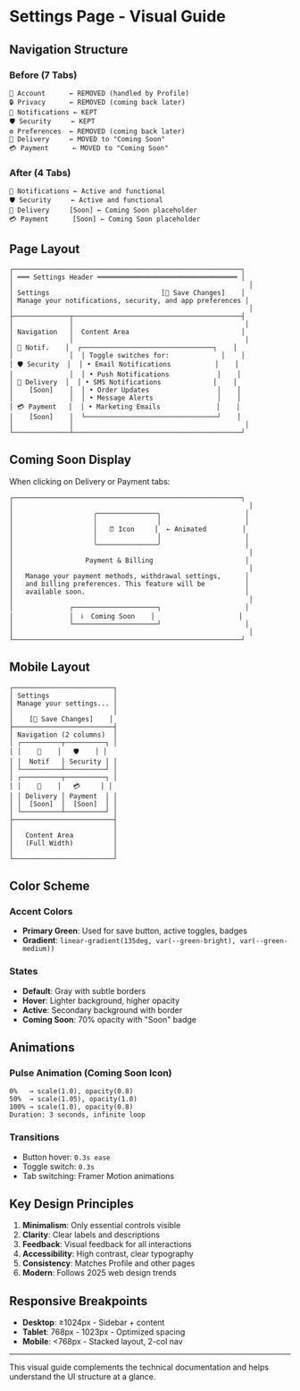 # Settings Page - Visual Guide

## Navigation Structure

### Before (7 Tabs)

```
👤 Account      ← REMOVED (handled by Profile)
🔒 Privacy      ← REMOVED (coming back later)
🔔 Notifications ← KEPT
🛡️ Security     ← KEPT
⚙️ Preferences  ← REMOVED (coming back later)
🚚 Delivery     ← MOVED to "Coming Soon"
💳 Payment      ← MOVED to "Coming Soon"
```

### After (4 Tabs)

```
🔔 Notifications ← Active and functional
🛡️ Security     ← Active and functional
🚚 Delivery     [Soon] ← Coming Soon placeholder
💳 Payment      [Soon] ← Coming Soon placeholder
```

## Page Layout

```
┌─────────────────────────────────────────────────────────┐
│ ═══ Settings Header ═══════════════════════════════════ │
│                                                           │
│ Settings                            [💾 Save Changes]    │
│ Manage your notifications, security, and app preferences │
│                                                           │
├──────────────┬──────────────────────────────────────────┤
│              │                                           │
│ Navigation   │  Content Area                            │
│              │                                           │
│ 🔔 Notif.    │  ┌─────────────────────────────────┐    │
│              │  │ Toggle switches for:             │    │
│ 🛡️ Security  │  │ • Email Notifications           │    │
│              │  │ • Push Notifications            │    │
│ 🚚 Delivery  │  │ • SMS Notifications             │    │
│    [Soon]    │  │ • Order Updates                 │    │
│              │  │ • Message Alerts                │    │
│ 💳 Payment   │  │ • Marketing Emails              │    │
│    [Soon]    │  └─────────────────────────────────┘    │
│              │                                           │
└──────────────┴──────────────────────────────────────────┘
```

## Coming Soon Display

When clicking on Delivery or Payment tabs:

```
┌─────────────────────────────────────────────────────────┐
│                                                           │
│                    ╭───────────────╮                     │
│                    │               │                     │
│                    │   ⏰ Icon     │  ← Animated         │
│                    │               │                     │
│                    ╰───────────────╯                     │
│                                                           │
│                  Payment & Billing                       │
│                                                           │
│   Manage your payment methods, withdrawal settings,      │
│   and billing preferences. This feature will be          │
│   available soon.                                        │
│                                                           │
│              ┌─────────────────────┐                     │
│              │  ℹ️  Coming Soon    │                     │
│              └─────────────────────┘                     │
│                                                           │
└─────────────────────────────────────────────────────────┘
```

## Mobile Layout

```
┌─────────────────────────┐
│ Settings                │
│ Manage your settings... │
│                         │
│    [💾 Save Changes]    │
├─────────────────────────┤
│ Navigation (2 columns)  │
│ ┌──────────┬──────────┐ │
│ │    🔔    │   🛡️    │ │
│ │  Notif   │ Security │ │
│ └──────────┴──────────┘ │
│ ┌──────────┬──────────┐ │
│ │    🚚    │   💳     │ │
│ │ Delivery │ Payment  │ │
│ │  [Soon]  │  [Soon]  │ │
│ └──────────┴──────────┘ │
├─────────────────────────┤
│                         │
│   Content Area          │
│   (Full Width)          │
│                         │
└─────────────────────────┘
```

## Color Scheme

### Accent Colors

- **Primary Green**: Used for save button, active toggles, badges
- **Gradient**: `linear-gradient(135deg, var(--green-bright), var(--green-medium))`

### States

- **Default**: Gray with subtle borders
- **Hover**: Lighter background, higher opacity
- **Active**: Secondary background with border
- **Coming Soon**: 70% opacity with "Soon" badge

## Animations

### Pulse Animation (Coming Soon Icon)

```
0%   → scale(1.0), opacity(0.8)
50%  → scale(1.05), opacity(1.0)
100% → scale(1.0), opacity(0.8)
Duration: 3 seconds, infinite loop
```

### Transitions

- Button hover: `0.3s ease`
- Toggle switch: `0.3s`
- Tab switching: Framer Motion animations

## Key Design Principles

1. **Minimalism**: Only essential controls visible
2. **Clarity**: Clear labels and descriptions
3. **Feedback**: Visual feedback for all interactions
4. **Accessibility**: High contrast, clear typography
5. **Consistency**: Matches Profile and other pages
6. **Modern**: Follows 2025 web design trends

## Responsive Breakpoints

- **Desktop**: ≥1024px - Sidebar + content
- **Tablet**: 768px - 1023px - Optimized spacing
- **Mobile**: <768px - Stacked layout, 2-col nav

---

This visual guide complements the technical documentation and helps understand the UI structure at a glance.


